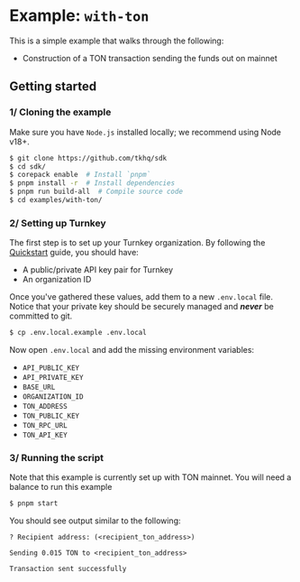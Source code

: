 # Example: `with-ton`

This is a simple example that walks through the following:

- Construction of a TON transaction sending the funds out on mainnet

## Getting started

### 1/ Cloning the example

Make sure you have `Node.js` installed locally; we recommend using Node v18+.

```bash
$ git clone https://github.com/tkhq/sdk
$ cd sdk/
$ corepack enable  # Install `pnpm`
$ pnpm install -r  # Install dependencies
$ pnpm run build-all  # Compile source code
$ cd examples/with-ton/
```

### 2/ Setting up Turnkey

The first step is to set up your Turnkey organization. By following the [Quickstart](https://docs.turnkey.com/getting-started/quickstart) guide, you should have:

- A public/private API key pair for Turnkey
- An organization ID

Once you've gathered these values, add them to a new `.env.local` file. Notice that your private key should be securely managed and **_never_** be committed to git.

```bash
$ cp .env.local.example .env.local
```

Now open `.env.local` and add the missing environment variables:

- `API_PUBLIC_KEY`
- `API_PRIVATE_KEY`
- `BASE_URL`
- `ORGANIZATION_ID`
- `TON_ADDRESS`
- `TON_PUBLIC_KEY`
- `TON_RPC_URL`
- `TON_API_KEY`

### 3/ Running the script

Note that this example is currently set up with TON mainnet. You will need a balance to run this example

```bash
$ pnpm start
```

You should see output similar to the following:

```
? Recipient address: (<recipient_ton_address>)

Sending 0.015 TON to <recipient_ton_address>

Transaction sent successfully
```
